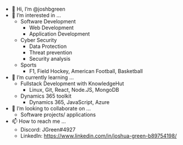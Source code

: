 - 👋 Hi, I’m @joshbgreen
- 👀 I’m interested in ...
  - Software Development
    - Web Development
    - Application Development
  - Cyber Security
    - Data Protection
    - Threat prevention
    - Security analysis
  - Sports
    - F1, Field Hockey, American Football, Basketball
- 🌱 I’m currently learning ...
  - Fullstack Development with KnowledgeHut
    - Linux, Git, React, Node.JS, MongoDB
  - Dynamics 365 toolkit
    - Dynamics 365, JavaScript, Azure 
- 💞️ I’m looking to collaborate on ...
  - Software projects/ applications
- 📫 How to reach me ...
  - Discord: JGreen#4927
  - LinkedIn: https://www.linkedin.com/in/joshua-green-b89754198/

<!---
joshbgreen/joshbgreen is a ✨ special ✨ repository because its `README.md` (this file) appears on your GitHub profile.
You can click the Preview link to take a look at your changes.
--->
